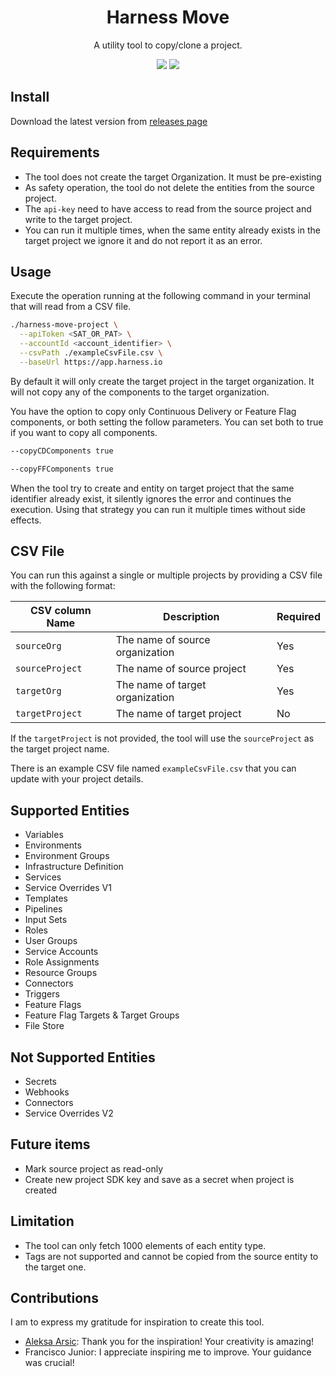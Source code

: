 <div class="title-block" style="text-align: center;" align="center">

# Harness Move

A utility tool to copy/clone a project.

![](https://img.shields.io/github/v/release/jf781/harness-move-project)
![](https://img.shields.io/github/release-date/jf781/harness-move-project)

</div>

## Install

Download the latest version from [releases page](https://github.com/jf781/harness-move-project/releases/latest)

## Requirements

- The tool does not create the target Organization.  It must be pre-existing
- As safety operation, the tool do not delete the entities from the source project.
- The `api-key` need to have access to read from the source project and write to the target project.
- You can run it multiple times, when the same entity already exists in the target project we ignore it and do not report it as an error.

## Usage

Execute the operation running at the following command in your terminal that will read from a CSV file. 


```sh
./harness-move-project \
  --apiToken <SAT_OR_PAT> \
  --accountId <account_identifier> \
  --csvPath ./exampleCsvFile.csv \
  --baseUrl https://app.harness.io
```

By default it will only create the target project in the target organization. It will not copy any of the components to the target organization.  

You have the option to copy only Continuous Delivery or Feature Flag components, or both setting the follow parameters.  You can set both to true if you want to copy all components. 

```sh
--copyCDComponents true
```

```sh
--copyFFComponents true
```

When the tool try to create and entity on target project that the same identifier already exist, it silently ignores the error and continues the execution. Using that strategy you can run it multiple times without side effects.

## CSV File

You can run this against a single or multiple projects by providing a CSV file with the following format:

| CSV column Name | Description | Required |
| --------------- | ----------- | -------- |
| `sourceOrg` | The name of source organization | Yes |
| `sourceProject` | The name of source project | Yes |
| `targetOrg` | The name of target organization | Yes |
| `targetProject` | The name of target project | No |

If the `targetProject` is not provided, the tool will use the `sourceProject` as the target project name.

There is an example CSV file named `exampleCsvFile.csv` that you can update with your project details.

## Supported Entities

- Variables
- Environments
- Environment Groups
- Infrastructure Definition
- Services
- Service Overrides V1
- Templates
- Pipelines
- Input Sets
- Roles
- User Groups
- Service Accounts
- Role Assignments
- Resource Groups
- Connectors
- Triggers
- Feature Flags
- Feature Flag Targets & Target Groups
- File Store

## Not Supported Entities

- Secrets
- Webhooks
- Connectors
- Service Overrides V2

## Future items
- Mark source project as read-only
- Create new project SDK key and save as a secret when project is created

## Limitation

- The tool can only fetch 1000 elements of each entity type.
- Tags are not supported and cannot be copied from the source entity to the target one.

## Contributions

I am to express my gratitude for inspiration to create this tool.

- [Aleksa Arsic](https://github.com/aleksa11010): Thank you for the inspiration! Your creativity is amazing!
- Francisco Junior: I appreciate inspiring me to improve. Your guidance was crucial!
